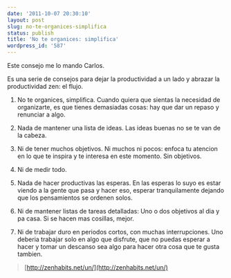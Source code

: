 ```yaml
---
date: '2011-10-07 20:30:10'
layout: post
slug: no-te-organices-simplifica
status: publish
title: 'No te organices: simplifica'
wordpress_id: '587'
---
```



    

Este consejo me lo mando Carlos.







Es una serie de consejos para dejar la productividad a un lado y abrazar la productividad zen: el flujo.







  1. No te organices, simplifica. Cuando quiera que sientas la necesidad de organizarte, es que tienes demasiadas cosas: hay que dar un repaso y renunciar a algo.


  2. Nada de mantener una lista de ideas. Las ideas buenas no se te van de la cabeza.


  3. Ni de tener muchos objetivos. Ni muchos ni pocos: enfoca tu atencion en lo que te inspira y te interesa en este momento. Sin objetivos.


  4. Ni de medir todo.


  5. Nada de hacer productivas las esperas. En las esperas lo suyo es estar viendo a la gente que pasa y hacer eso, esperar tranquilamente dejando que los pensamientos se ordenen solos.


  6. Ni de mantener listas de tareas detalladas: Uno o dos objetivos al dia y pa casa. Si se hacen mas cosillas, mejor.


  7. Ni de trabajar duro en periodos cortos, con muchas interrupciones. Uno deberia trabajar solo en algo que disfrute, que no puedas esperar a hacer y tomar un descanso sea algo para hacer otra cosa que te gusta tambien.












> [http://zenhabits.net/un/](http://zenhabits.net/un/)








  
